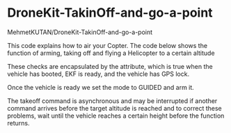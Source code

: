 # DroneKit-TakinOff-and-go-a-point
MehmetKUTAN/DroneKit-TakinOff-and-go-a-point

This code explains how to air your Copter.
The code below shows the function of arming, taking off and flying a Helicopter to a certain altitude

These checks are encapsulated by the attribute, which is true when the vehicle has booted, EKF is ready, and the vehicle has GPS lock.

Once the vehicle is ready we set the mode to GUIDED and arm it.
 
The takeoff command is asynchronous and may be interrupted if another command arrives before the target altitude is reached and to correct these problems, wait until the vehicle reaches a certain height before the function returns.

